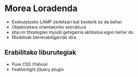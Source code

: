 Morea Loradenda
=====

* Exekutatzeko LAMP zerbitzari bat besterik ez da behar.
* Objektuetara orientaturiko estruktura
* php.ini fitxategian mysqli gehigarria aktibatua egon behar du
* Modeloak berrerabiligarriak dira

Erabilitako liburutegiak
------------------------

* Pure CSS (Yahoo)
* Featherlight jQuery plugin
